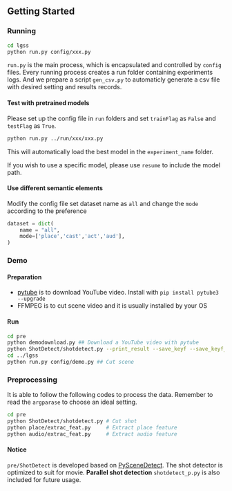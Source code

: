 ## Getting Started
### Running

```sh
cd lgss
python run.py config/xxx.py 
```

```run.py``` is the main process, which is encapsulated and controlled by ```config``` files.
Every running process creates a run folder containing experiments logs. 
And we prepare a script ```gen_csv.py``` to automaticly generate a csv file with desired setting and results records.

#### Test with pretrained models
Please set up the config file in ```run``` folders and set ``trainFlag`` as ``False`` and ``testFlag`` as ``True``.

```sh
python run.py ../run/xxx/xxx.py 
 ```

This will automatically load the best model in the ``experiment_name`` folder.

If you wish to use a specific model, please use ``resume`` to include the model path.

#### Use different semantic elements
Modify the config file set dataset name as ``all`` and change the ``mode`` according to the preference
```python
dataset = dict(
    name = "all",
    mode=['place','cast','act','aud'],
)
 ```

### Demo
#### Preparation
- [pytube](https://github.com/nficano/pytube) is to download YouTube video. Install with ```pip install pytube3 --upgrade```
- FFMPEG is to cut scene video and it is usually installed by your OS

#### Run
```sh
cd pre
python demodownload.py ## Download a YouTube video with pytube
python ShotDetect/shotdetect.py --print_result --save_keyf --save_keyf_txt ## Cut shot 
cd ../lgss
python run.py config/demo.py ## Cut scene 
 ```

### Preprocessing
It is able to follow the following codes to process the data. Remember to read the ``argparase`` to choose an ideal setting.

```sh
cd pre
python ShotDetect/shotdetect.py # Cut shot 
python place/extrac_feat.py     # Extract place feature
python audio/extrac_feat.py     # Extract audio feature
 ```


#### Notice
```pre/ShotDetect``` is developed based on [PySceneDetect](https://pyscenedetect.readthedocs.io/en/latest/). The shot detector is optimized to suit for movie.
**Parallel shot detection** ``shotdetect_p.py`` is also included for future usage.
